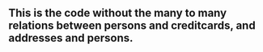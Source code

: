 ## This is the code without the many to many relations between persons and creditcards, and addresses and persons.
